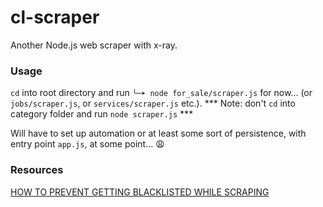 # cl-scraper
Another Node.js web scraper with x-ray.

### Usage
`cd` into root directory and run `╰─➤ node for_sale/scraper.js` for now... (or `jobs/scraper.js`, or `services/scraper.js` etc.).
*** Note: don't `cd` into category folder and run `node scraper.js` ***

Will have to set up automation or at least some sort of persistence, with entry point `app.js`, at some point... :weary:

### Resources
[HOW TO PREVENT GETTING BLACKLISTED WHILE SCRAPING](https://learn.scrapehero.com/how-to-prevent-getting-blacklisted-while-scraping/)
